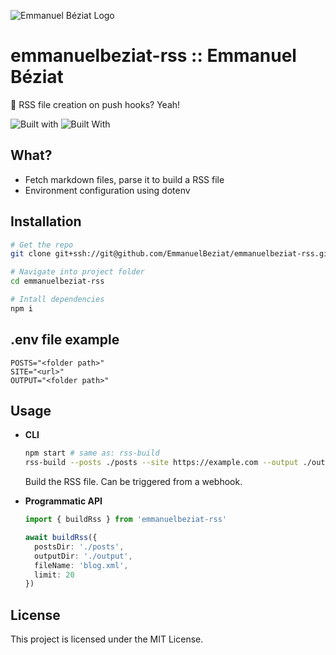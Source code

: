 ![Emmanuel Béziat Logo](https://rest.emmanuelbeziat.com/public/favicons/favicon-96x96.png)

# emmanuelbeziat-rss :: Emmanuel Béziat

📰 RSS file creation on push hooks? Yeah!

![Built with](https://img.shields.io/badge/built_with-nodejs-blue.svg?style=flat) ![Built With](https://img.shields.io/badge/built_with-nunjucks-green.svg?style=flat
)

## What?

- Fetch markdown files, parse it to build a RSS file
- Environment configuration using dotenv

## Installation

```bash
# Get the repo
git clone git+ssh://git@github.com/EmmanuelBeziat/emmanuelbeziat-rss.git

# Navigate into project folder
cd emmanuelbeziat-rss

# Intall dependencies
npm i
```


## .env file example

```env
POSTS="<folder path>"
SITE="<url>"
OUTPUT="<folder path>"
```
## Usage

- **CLI**
  ```bash
  npm start # same as: rss-build
  rss-build --posts ./posts --site https://example.com --output ./output --file-name blog.xml --limit 20
  ```
  Build the RSS file. Can be triggered from a webhook.

- **Programmatic API**
  ```ts
  import { buildRss } from 'emmanuelbeziat-rss'

  await buildRss({
    postsDir: './posts',
    outputDir: './output',
    fileName: 'blog.xml',
    limit: 20
  })
  ```

## License

This project is licensed under the MIT License.

